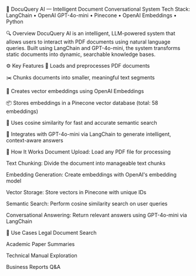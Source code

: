 📄 DocuQuery AI — Intelligent Document Conversational System
Tech Stack: LangChain • OpenAI GPT-4o-mini • Pinecone • OpenAI Embeddings • Python

🔍 Overview
DocuQuery AI is an intelligent, LLM-powered system that allows users to interact with PDF documents using natural language queries. Built using LangChain and GPT-4o-mini, the system transforms static documents into dynamic, searchable knowledge bases.

⚙️ Key Features
📄 Loads and preprocesses PDF documents

✂️ Chunks documents into smaller, meaningful text segments

🧠 Creates vector embeddings using OpenAI Embeddings

📦 Stores embeddings in a Pinecone vector database (total: 58 embeddings)

🧭 Uses cosine similarity for fast and accurate semantic search

💬 Integrates with GPT-4o-mini via LangChain to generate intelligent, context-aware answers

🚀 How It Works
Document Upload: Load any PDF file for processing

Text Chunking: Divide the document into manageable text chunks

Embedding Generation: Create embeddings with OpenAI's embedding model

Vector Storage: Store vectors in Pinecone with unique IDs

Semantic Search: Perform cosine similarity search on user queries

Conversational Answering: Return relevant answers using GPT-4o-mini via LangChain

📌 Use Cases
Legal Document Search

Academic Paper Summaries

Technical Manual Exploration

Business Reports Q&A
